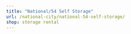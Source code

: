 ```yaml
---
title: "National/54 Self Storage"
url: /national-city/national-54-self-storage/
shop: storage rental
---
```

